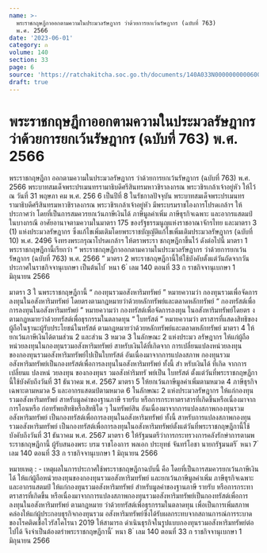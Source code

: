 ```yaml
---
name: >-
  พระราชกฤษฎีกาออกตามความในประมวลรัษฎากร ว่าด้วยการยกเว้นรัษฎากร (ฉบับที่ 763)
  พ.ศ. 2566
date: '2023-06-01'
category: ก
volume: 140
section: 33
page: 6
source: 'https://ratchakitcha.soc.go.th/documents/140A033N0000000000600.pdf'
draft: true
---
```


# พระราชกฤษฎีกาออกตามความในประมวลรัษฎากร ว่าด้วยการยกเว้นรัษฎากร (ฉบับที่ 763) พ.ศ. 2566

พระราชกฤษฎีกา ออกตามความในประมวลรัษฎากร ว่าด้วยการยกเว้นรัษฎากร (ฉบับที่ 763) พ.ศ. 2566 พระบาทสมเด็จพระปรเมนทรรามาธิบดีศรีสินทรมหาวชิราลงกรณ พระวชิรเกล้าเจ้าอยู่หัว ให้ไว้ ณ วันที่ 31 พฤษภา คม พ.ศ. 256 6 เป็นปีที่ 8 ในรัชกาลปัจจุบัน พระบาทสมเด็จพระปรเมนทรรามาธิบดีศรีสินทรมหาวชิราลงกรณ พระวชิรเกล้าเจ้าอยู่หัว มีพระบรมราชโองการโปรดเกล้าฯ ให้ประกาศว่า โดยที่เป็นการสมควรยกเว้นภาษีเงินได้ ภาษีมูลค่าเพิ่ม ภาษีธุรกิจเฉพาะ และอากรแสตมป์ ในบางกรณี อาศัยอานาจตามความในมาตรา 175 ของรัฐธรรมนูญแห่งราชอาณาจักรไทย และมาตรา 3 (1) แห่งประมวลรัษฎากร ซึ่งแก้ไขเพิ่มเติมโดยพระราชบัญญัติแก้ไขเพิ่มเติมประมวลรัษฎากร (ฉบับที่ 10) พ.ศ. 2496 จึงทรงพระกรุณาโปรดเกล้าฯ ให้ตราพระรา ชกฤษฎีกาขึ้นไว้ ดังต่อไปนี้ มาตรา 1 พระราชกฤษฎีกานี้เรียกว่า “ พระราชกฤษฎีกาออกตามความในประมวลรัษฎากร ว่าด้วยการยกเว้นรัษฎากร (ฉบับที่ 763) พ.ศ. 2566 ” มาตรา 2 พระราชกฤษฎีกานี้ให้ใช้บังคับตั้งแต่วันถัดจากวันประกาศในราชกิจจานุเบกษา เป็นต้นไป ้ หนา 6 ่ เลม 140 ตอนที่ 33 ก ราชกิจจานุเบกษา 1 มิถุนายน 2566

มาตรา 3 ใ นพระราชกฤษฎีกานี้ “ กองทุนรวมอสังหาริมทรัพย์ ” หมายความว่า กองทุนรวมเพื่อจัดการลงทุนในอสังหาริมทรัพย์ โดยตรงตามกฎหมายว่าด้วยหลักทรัพย์และตลาดหลักทรัพย์ “ กองทรัสต์เพื่อการลงทุนในอสังหาริมทรัพย์ ” หมายความว่า กองทรัสต์เพื่อจัดการลงทุน ในอสังหาริมทรัพย์โดยตร งตามกฎหมายว่าด้วยทรัสต์เพื่อธุรกรรมในตลาดทุน “ ใบทรัสต์ ” หมายความว่า ตราสารที่แสดงสิทธิของผู้ถือในฐานะผู้รับประโยชน์ในทรัสต์ ตามกฎหมายว่าด้วยหลักทรัพย์และตลาดหลักทรัพย์ มาตรา 4 ให้ยกเว้นภาษีเงินได้ตามส่วน 2 และส่วน 3 หมวด 3 ในลักษณะ 2 แห่งประมว ลรัษฎากร ให้แก่ผู้ถือหน่วยลงทุนในกองทุนรวมอสังหาริมทรัพย์ สาหรับเงินได้ที่เกิดจาก การเปลี่ยนแปลงหน่วยลงทุนของกองทุนรวมอสังหาริมทรัพย์ไปเป็นใบทรัสต์ อันเนื่องมาจากการแปลงสภาพ กองทุนรวมอสังหาริมทรัพย์เป็นกองทรัสต์เพื่อการลงทุนในอสังหาริมทรัพย์ ทั้งนี้ สำ หรับเงินได้ ที่เกิด จากการ เปลี่ยนแ ปลงหน่ วยลงทุน ของกองทุนร วมอสังหำริมทรั พย์เป็น ใบทรัสต์ ตั้งแต่วันที่พระราชกฤษฎีกานี้ใช้บังคับถึงวันที่ 31 ธันวาคม พ.ศ. 2567 มาตรา 5 ให้ยกเว้นภาษีมูลค่าเพิ่มตามหมวด 4 ภาษีธุรกิจเฉพาะตามหมวด 5 และอากรแสตมป์ตามหมวด 6 ในลักษณะ 2 แห่งประมวลรัษฎากร ให้แก่กองทุนรวมอสังหาริมทรัพย์ สาหรับมูลค่าของฐานภาษี รายรับ หรือการกระทาตราสารที่เกิดขึ้นหรือเนื่องมาจากการโอนหรือ ก่อทรัพยสิทธิหรือสิทธิใด ๆ ในทรัพย์สิน อันเนื่องมาจากการแปลงสภาพกองทุนรวมอสังหาริมทรัพย์ เป็นกองทรัสต์เพื่อการลงทุนในอสังหาริมทรัพย์ ทั้งนี้ สาหรับการแปลงสภาพกองทุนรวมอสังหาริมทรัพย์ เป็นกองทรัสต์เพื่อการลงทุนในอสังหาริมทรัพย์ตั้งแต่วันที่พระราชกฤษฎีกานี้ใช้บังคับถึงวันที่ 31 ธันวาคม พ.ศ. 2567 มาตรา 6 ให้รัฐมนตรีว่าการกระทรวงการคลังรักษำการตามพระราชกฤษฎีกานี้ ผู้รับสนองพระ บรม ราชโองการ พลเอก ประยุทธ์ จันทร์โอชา นายกรัฐมนตรี ้ หนา 7 ่ เลม 140 ตอนที่ 33 ก ราชกิจจานุเบกษา 1 มิถุนายน 2566

หมายเหตุ : - เหตุผลในการประกาศใช้พระราชกฤษฎีกาฉบับนี้ คือ โดยที่เป็นการสมควรยกเว้นภาษีเงินได้ ให้แก่ผู้ถือหน่วยลงทุนของกองทุนรวมอสังหาริมทรัพย์ และยกเว้นภาษีมูลค่าเพิ่ม ภาษีธุรกิจเฉพาะ และอากรแสตมป์ ให้แก่กองทุนรวมอสังหาริมทรัพย์ สำหรับมูลค่าของฐานภาษี รายรับ หรือการกระทาตราสารที่เกิดขึ้น หรือเนื่องมาจากการแปลงสภาพกองทุนรวมอสังหาริมทรัพย์เป็นกองทรัสต์เพื่อการลงทุนในอสังหาริมทรัพย์ ตามกฎหมาย ว่าด้วยทรัสต์เพื่อธุรกรรมในตลาดทุน เพื่อเป็นการเพิ่มสภาพคล่องให้แก่ผู้ประกอบธุรกิจกองทุนรวม อสังหาริมทรัพย์ซึ่งได้รับผลกระทบจากสถานการณ์การระบาดของโรคติดเชื้อไวรัสโคโรนา 2019 ให้สามารถ ดำเนินธุรกิจในรูปแบบกองทุนรวมอสังหาริมทรัพย์ต่อไปได้ จึงจำเป็นต้องตรำพระราชกฤษฎีกานี้ ้ หนา 8 ่ เลม 140 ตอนที่ 33 ก ราชกิจจานุเบกษา 1 มิถุนายน 2566
